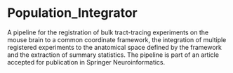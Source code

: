 # Population_Integrator
A pipeline for the registration of bulk tract-tracing experiments on the mouse brain to a common coordinate framework, the integration of multiple registered experiments to the anatomical space defined by the framework and the extraction of summary statistics. The pipeline is part of an article accepted for publication in Springer Neuroinformatics.
